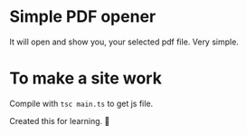 
# Simple PDF opener

It will open and show you, your selected pdf file. Very simple.

# To make a site work

Compile with `tsc main.ts`
to get js file.

Created this for learning. 🙌